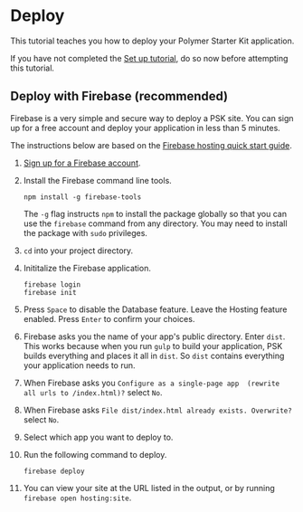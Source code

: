 # Deploy

This tutorial teaches you how to deploy your Polymer Starter Kit application.

If you have not completed the [Set up tutorial](set-up.md), do so now
before attempting this tutorial.

## Deploy with Firebase (recommended)

Firebase is a very simple and secure way to deploy a PSK site. You can sign
up for a free account and deploy your application in less than 5 minutes.

The instructions below are based on the [Firebase hosting quick start
guide](https://firebase.google.com/docs/hosting/quickstart).

1.  [Sign up for a Firebase account](https://firebase.google.com).

1.  Install the Firebase command line tools.

        npm install -g firebase-tools

    The `-g` flag instructs `npm` to install the package globally so that you
    can use the `firebase` command from any directory. You may need
    to install the package with `sudo` privileges.

1.  `cd` into your project directory.

1.  Inititalize the Firebase application.

        firebase login
        firebase init

1.  Press `Space` to disable the Database feature. Leave the Hosting feature
    enabled. Press `Enter` to confirm your choices.

1.  Firebase asks you the name of your app's public directory. Enter `dist`.
    This works because when you run `gulp` to build your application, PSK
    builds everything and places it all in `dist`. So `dist` contains
    everything your application needs to run.

1.  When Firebase asks you `Configure as a single-page app 
    (rewrite all urls to /index.html)?` select `No`. 

1.  When Firebase asks `File dist/index.html already exists. Overwrite?`
    select `No`.

1.  Select which app you want to deploy to. 

1.  Run the following command to deploy.

        firebase deploy

1.  You can view your site at the URL listed in the output, or by running 
    `firebase open hosting:site`. 

